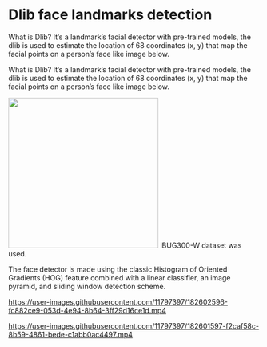 # Dlib face landmarks detection

What is Dlib?
It‘s a landmark’s facial detector with pre-trained models, the dlib is used to estimate the location of 68 coordinates (x, y) that map the facial points on a person’s face like image below.

What is Dlib?
It‘s a landmark’s facial detector with pre-trained models, the dlib is used to estimate the location of 68 coordinates (x, y) that map the facial points on a person’s face like image below.


<img src="https://user-images.githubusercontent.com/11797397/182599096-ec880ae1-90a0-49d3-ac32-13bc8237a923.png" width="300">
 iBUG300-W dataset was used.
 
The face detector is made using the classic Histogram of Oriented
Gradients (HOG) feature combined with a linear classifier, an image pyramid,
and sliding window detection scheme. 







https://user-images.githubusercontent.com/11797397/182602596-fc882ce9-053d-4e94-8b64-3ff29d16ce1d.mp4

https://user-images.githubusercontent.com/11797397/182601597-f2caf58c-8b59-4861-bede-c1abb0ac4497.mp4

<!---https://user-images.githubusercontent.com/11797397/182599917-e423460f-0590-4082-99e4-91bb98a59246.mp4--->


